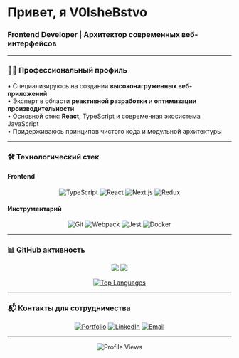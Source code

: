 # Привет, я V0lsheBstvo
### Frontend Developer | Архитектор современных веб-интерфейсов

---

### 🧑‍💻 Профессиональный профиль  
<p align="start">
• Специализируюсь на создании <b>высоконагруженных веб-приложений</b><br>
• Эксперт в области <b>реактивной разработки</b> и <b>оптимизации производительности</b><br>
• Основной стек: <b>React</b>, TypeScript и современная экосистема JavaScript<br>
• Придерживаюсь принципов чистого кода и модульной архитектуры
</p>

---

### 🛠️ Технологический стек  

#### Frontend  
<div align="center">
  <img src="https://img.shields.io/badge/TypeScript-3178C6?logo=typescript&logoColor=white&style=for-the-badge" alt="TypeScript">
  <img src="https://img.shields.io/badge/React-61DAFB?logo=react&logoColor=black&style=for-the-badge" alt="React">
  <img src="https://img.shields.io/badge/Next.js-000000?logo=nextdotjs&logoColor=white&style=for-the-badge" alt="Next.js">
  <img src="https://img.shields.io/badge/Redux-764ABC?logo=redux&logoColor=white&style=for-the-badge" alt="Redux">
</div>

#### Инструментарий  
<div align="center">
  <img src="https://img.shields.io/badge/Git-F05032?logo=git&logoColor=white&style=flat" alt="Git">
  <img src="https://img.shields.io/badge/Webpack-8DD6F9?logo=webpack&logoColor=black&style=flat" alt="Webpack">
  <img src="https://img.shields.io/badge/Jest-C21325?logo=jest&logoColor=white&style=flat" alt="Jest">
  <img src="https://img.shields.io/badge/Docker-2496ED?logo=docker&logoColor=white&style=flat" alt="Docker">
</div>

---

### 📊 GitHub активность  

<div align="center">
  
[![](https://github-readme-stats.vercel.app/api?username=V0lsheBstvo&show_icons=true&theme=dark&hide_border=true&include_all_commits=true)](https://github.com/V0lsheBstvo)
[![](https://github-readme-streak-stats.herokuapp.com/?user=V0lsheBstvo&theme=dark&hide_border=true)](https://github.com/V0lsheBstvo)
  
</div>

<div align="center">
  
[![Top Languages](https://github-readme-stats.vercel.app/api/top-langs/?username=V0lsheBstvo&layout=compact&theme=dark&hide_border=true&langs_count=8)](https://github.com/V0lsheBstvo)
  
</div>

---

### 📬 Контакты для сотрудничества  

<div align="center">
  
[![Portfolio](https://img.shields.io/badge/Портфолио-8A2BE2?style=for-the-badge&logo=google-chrome&logoColor=white)](https://v0lshebstvo.ru/)
[![LinkedIn](https://img.shields.io/badge/LinkedIn-0A66C2?style=for-the-badge&logo=linkedin&logoColor=white)](https://linkedin.com/in/your-profile)
[![Email](https://img.shields.io/badge/Email-D14836?style=for-the-badge&logo=gmail&logoColor=white)](mailto:contact@v0lshebstvo.ru)
  
</div>

---

<p align="center">
  <img src="https://komarev.com/ghpvc/?username=V0lsheBstvo&color=8A2BE2&style=flat" alt="Profile Views">
</p>
